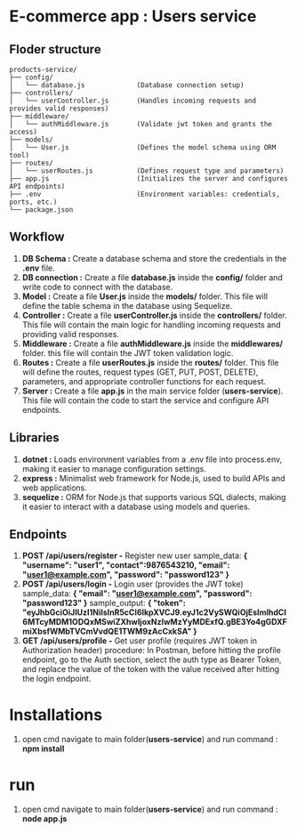 # E-commerce app : Users service

## Floder structure

    products-service/
    ├── config/
    │   └── database.js             (Database connection setup)
    ├── controllers/
    │   └── userController.js       (Handles incoming requests and provides valid responses)
    ├── middleware/
    │   └── authMiddleware.js       (Validate jwt token and grants the access)
    ├── models/
    │   └── User.js                 (Defines the model schema using ORM tool)
    ├── routes/
    │   └── userRoutes.js           (Defines request type and parameters)
    ├── app.js                      (Initializes the server and configures API endpoints)
    ├── .env                        (Environment variables: credentials, ports, etc.)
    └── package.json


## Workflow

1. **DB Schema :** Create a database schema and store the credentials in the **.env** file.
2. **DB connection :** Create a file **database.js** inside the **config/** folder and write code to connect with the database.
3. **Model :** Create a file **User.js** inside the **models/** folder. This file will define the table schema in the database using Sequelize.
4. **Controller :** Create a file **userController.js** inside the **controllers/** folder. This file will contain the main logic for handling incoming requests and providing valid responses.
5. **Middleware :** Create a file **authMiddleware.js** inside the **middlewares/** folder. this file will contain the JWT token validation logic.
6. **Routes :** Create a file **userRoutes.js** inside the **routes/** folder. This file will define the routes, request types (GET, PUT, POST, DELETE), parameters, and appropriate controller functions for each request.
7. **Server :** Create a file **app.js** in the main service folder (**users-service**). This file will contain the code to start the service and configure API endpoints.


## Libraries

1. **dotnet :** Loads environment variables from a .env file into process.env, making it easier to manage configuration settings.
2. **express :** Minimalist web framework for Node.js, used to build APIs and web applications.
3. **sequelize :** ORM for Node.js that supports various SQL dialects, making it easier to interact with a database using models and queries.


## Endpoints

1. **POST /api/users/register -** Register new user
    sample_data: **{ "username": "user1", "contact":9876543210, "email": "user1@example.com", "password": "password123" }**
2. **POST /api/users/login -** Login user (provides the JWT toke)
    sample_data: **{ "email": "user1@example.com", "password": "password123" }**
    sample_output: **{ "token": "eyJhbGciOiJIUzI1NiIsInR5cCI6IkpXVCJ9.eyJ1c2VySWQiOjEsImlhdCI6MTcyMDM1ODQxMSwiZXhwIjoxNzIwMzYyMDExfQ.gBE3Yo4gGDXFmiXbsfWMbTVCmVvdQE1TWM9zAcCxkSA" }**
3. **GET /api/users/profile -** Get user profile (requires JWT token in Authorization header)
    procedure: In Postman, before hitting the profile endpoint, go to the Auth section, select the auth type as Bearer Token, and replace the value of the token with the value received after hitting the login endpoint.

# Installations

1. open cmd navigate to main folder(**users-service**) and run command : **npm install**

# run
1. open cmd navigate to main folder(**users-service**) and run command : **node app.js**